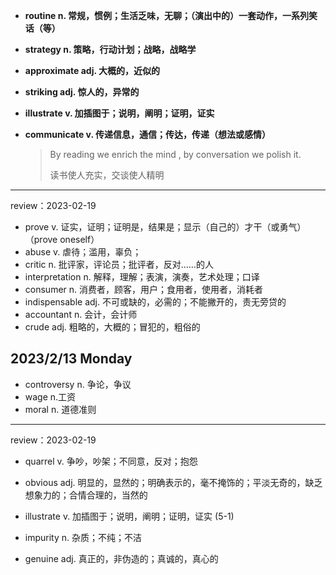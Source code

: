 - **routine n. 常规，惯例；生活乏味，无聊；（演出中的）一套动作，一系列笑话（等）**

- **strategy n. 策略，行动计划；战略，战略学**

- **approximate adj. 大概的，近似的**

- **striking adj. 惊人的，异常的**

- **illustrate v. 加插图于；说明，阐明；证明，证实**

- **communicate v. 传递信息，通信；传达，传递（想法或感情）**

  > By reading we enrich the mind , by conversation we polish it.
  >
  > 读书使人充实，交谈使人精明

---

review：2023-02-19

- prove v. 证实，证明；证明是，结果是；显示（自己的）才干（或勇气）（prove oneself）
- abuse v. 虐待；滥用，辜负；
- critic n. 批评家，评论员；批评者，反对……的人
- interpretation n. 解释，理解；表演，演奏，艺术处理；口译
- consumer n. 消费者，顾客，用户；食用者，使用者，消耗者
- indispensable adj. 不可或缺的，必需的；不能撇开的，责无旁贷的
- accountant n. 会计，会计师
- crude adj. 粗略的，大概的；冒犯的，粗俗的

## 2023/2/13 Monday
- controversy n. 争论，争议
- wage n.工资
- moral n. 道德准则

---

review：2023-02-19

- quarrel v. 争吵，吵架；不同意，反对；抱怨
- obvious adj. 明显的，显然的；明确表示的，毫不掩饰的；平淡无奇的，缺乏想象力的；合情合理的，当然的
- illustrate v. 加插图于；说明，阐明；证明，证实 (5-1)

- impurity n. 杂质；不纯；不洁
- genuine adj. 真正的，非伪造的；真诚的，真心的
